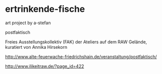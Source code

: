# ertrinkende-fische
 art project by a-stefan
 
postfaktisch

Freies Ausstellungskollektiv (FAK) der Ateliers auf dem RAW Gelände, kuratiert von Annika Hirsekorn

http://www.alte-feuerwache-friedrichshain.de/veranstaltung/postfaktisch/
 
http://www.ilikeitraw.de/?page_id=422
